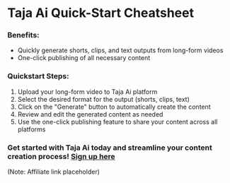 # Taja Ai Quick-Start Cheatsheet

### Benefits:
- Quickly generate shorts, clips, and text outputs from long-form videos
- One-click publishing of all necessary content

### Quickstart Steps:
1. Upload your long-form video to Taja Ai platform
2. Select the desired format for the output (shorts, clips, text)
3. Click on the "Generate" button to automatically create the content
4. Review and edit the generated content as needed
5. Use the one-click publishing feature to share your content across all platforms

### Get started with Taja Ai today and streamline your content creation process! [Sign up here](#) 

(Note: Affiliate link placeholder)